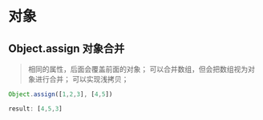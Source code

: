 # 对象

## Object.assign 对象合并
> 相同的属性，后面会覆盖前面的对象；
> 可以合并数组，但会把数组视为对象进行合并；
> 可以实现浅拷贝；
```js
Object.assign([1,2,3], [4,5])

result: [4,5,3]
```

